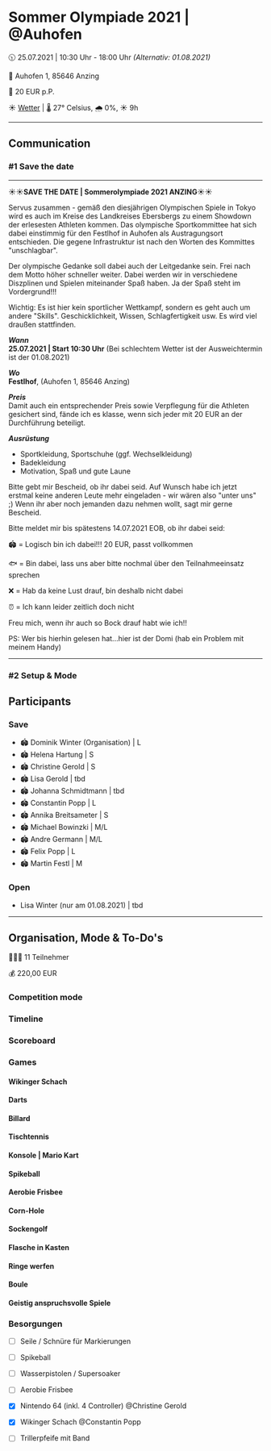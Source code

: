 # Sommer Olympiade 2021 | @Auhofen

🕥 25.07.2021 | 10:30 Uhr - 18:00 Uhr *(Alternativ: 01.08.2021)*

📍 Auhofen 1, 85646 Anzing

💸 20 EUR p.P. 

☀️ [Wetter](https://www.wetter.com/wetter_aktuell/wettervorhersage/16_tagesvorhersage/deutschland/anzing/auhofen/DE0000329001.html) | 🌡️ 27&deg; Celsius, 🌧️ 0%, ☀️ 9h

---

## Communication
### #1 Save the date

---

☀️☀️**SAVE THE DATE | Sommerolympiade 2021 ANZING**☀️☀️

Servus zusammen - gemäß den diesjährigen  Olympischen Spiele in Tokyo wird es auch im Kreise des Landkreises Ebersbergs zu einem Showdown der erlesesten Athleten kommen. Das olympische Sportkommittee hat sich dabei einstimmig für den Festlhof in Auhofen als Austragungsort entschieden. Die gegene Infrastruktur ist nach den Worten des Kommittes "unschlagbar".  

Der olympische Gedanke soll dabei auch der Leitgedanke sein. Frei nach dem Motto höher schneller weiter. Dabei werden wir in verschiedene Diszplinen und Spielen miteinander Spaß haben. Ja der Spaß steht im Vordergrund!!! 

Wichtig: Es ist hier kein sportlicher Wettkampf, sondern es geht auch um andere "Skills". Geschicklichkeit, Wissen, Schlagfertigkeit usw. Es wird viel draußen stattfinden. 

***Wann***   
**25.07.2021 | Start 10:30 Uhr** (Bei schlechtem Wetter ist der Ausweichtermin ist der 01.08.2021)

***Wo***  
**Festlhof**, (Auhofen 1, 85646 Anzing) 

***Preis***  
Damit auch ein entsprechender Preis sowie Verpflegung für die Athleten gesichert sind, fände ich es klasse, wenn sich jeder mit 20 EUR an der Durchführung beteiligt.

***Ausrüstung***
- Sportkleidung, Sportschuhe (ggf. Wechselkleidung)
- Badekleidung
- Motivation, Spaß und gute Laune

Bitte gebt mir Bescheid, ob ihr dabei seid. Auf Wunsch habe ich jetzt erstmal keine anderen Leute mehr eingeladen - wir wären also "unter uns" ;) Wenn ihr aber noch jemanden dazu nehmen wollt, sagt mir gerne Bescheid.

Bitte meldet mir bis spätestens 14.07.2021 EOB, ob ihr dabei seid: 

🏟️ = Logisch bin ich dabei!!! 20 EUR, passt vollkommen 

🐟 = Bin dabei, lass uns aber bitte nochmal über den Teilnahmeeinsatz sprechen

❌ = Hab da keine Lust drauf, bin deshalb nicht dabei

⏰ = Ich kann leider zeitlich doch nicht 

Freu mich, wenn ihr auch so Bock drauf habt wie ich!!

PS: Wer bis hierhin gelesen hat...hier ist der Domi (hab ein Problem mit meinem Handy)

----
### #2 Setup & Mode
## Participants

### Save
* 🏟️ Dominik Winter (Organisation) | L
* 🏟️ Helena Hartung | S
* 🏟️ Christine Gerold | S
* 🏟️ Lisa Gerold | tbd
* 🏟️ Johanna Schmidtmann | tbd
* 🏟️ Constantin Popp | L
* 🏟️ Annika Breitsameter | S
* 🏟️ Michael Bowinzki | M/L
* 🏟️ Andre Germann | M/L
* 🏟️ Felix Popp | L
* 🏟️ Martin Festl | M

### Open
* Lisa Winter (nur am 01.08.2021) | tbd

----

## Organisation, Mode & To-Do's

🧑‍🤝‍🧑 11 Teilnehmer

💰 220,00 EUR

### Competition mode

### Timeline

### Scoreboard

### Games

#### Wikinger Schach
#### Darts
#### Billard
#### Tischtennis
#### Konsole | Mario Kart
#### Spikeball
#### Aerobie Frisbee
#### Corn-Hole
#### Sockengolf
#### Flasche in Kasten
#### Ringe werfen
#### Boule
#### Geistig anspruchsvolle Spiele

### Besorgungen
- [ ] Seile / Schnüre für Markierungen
- [ ] Spikeball
- [ ] Wasserpistolen / Supersoaker
- [ ] Aerobie Frisbee
- [x] Nintendo 64 (inkl. 4 Controller) @Christine Gerold
- [x] Wikinger Schach @Constantin Popp
- [ ] Trillerpfeife mit Band






